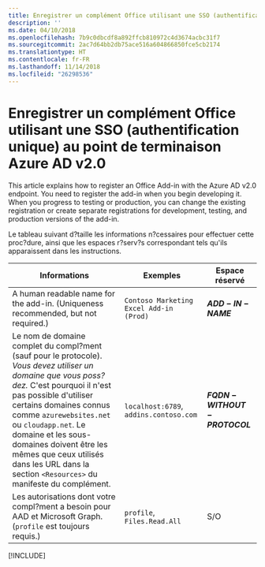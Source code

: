 ```yaml
---
title: Enregistrer un complément Office utilisant une SSO (authentification unique) au point de terminaison Azure AD v2.0
description: ''
ms.date: 04/10/2018
ms.openlocfilehash: 7b9c0dbcdf8a892ffcb810972c4d3674acbc31f7
ms.sourcegitcommit: 2ac7d64bb2db75ace516a604866850fce5cb2174
ms.translationtype: HT
ms.contentlocale: fr-FR
ms.lasthandoff: 11/14/2018
ms.locfileid: "26298536"
---
```

# <a name="register-an-office-add-in-that-uses-sso-with-the-azure-ad-v20-endpoint"></a>Enregistrer un complément Office utilisant une SSO (authentification unique) au point de terminaison Azure AD v2.0

This article explains how to register an Office Add-in with the Azure AD v2.0 endpoint. You need to register the add-in when you begin developing it. When you progress to testing or production, you can change the existing registration or create separate registrations for development, testing, and production versions of the add-in.

Le tableau suivant d?taille les informations n?cessaires pour effectuer cette proc?dure, ainsi que les espaces r?serv?s correspondant tels qu'ils apparaissent dans les instructions. 

|Informations  |Exemples  |Espace réservé  |
|---------|---------|---------|
|A human readable name for the add-in. (Uniqueness recommended, but not required.)    |`Contoso Marketing Excel Add-in (Prod)`        |**$ADD-IN-NAME$**         |
|Le nom de domaine complet du compl?ment (sauf pour le protocole). *Vous devez utiliser un domaine que vous poss?dez.* C'est pourquoi il n'est pas possible d'utiliser certains domaines connus comme `azurewebsites.net` ou `cloudapp.net`. Le domaine et les sous-domaines doivent être les mêmes que ceux utilisés dans les URL dans la section `<Resources>` du manifeste du complément.  |`localhost:6789`, `addins.contoso.com`         |**$FQDN-WITHOUT-PROTOCOL$**         |
|Les autorisations dont votre compl?ment a besoin pour AAD et Microsoft Graph. (`profile` est toujours requis.)    |`profile`, `Files.Read.All`         |S/O         |

[!INCLUDE[](../includes/register-sso-add-in-aad-v2-include.md)]